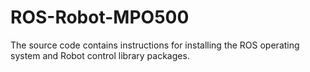 # ROS-Robot-MPO500
The source code contains instructions for installing the ROS operating system and Robot control library packages.
